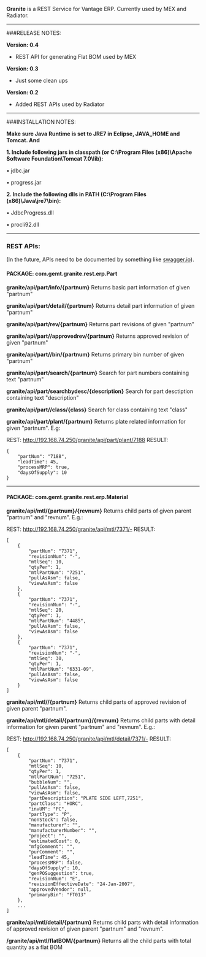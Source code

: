**Granite** is a REST Service for Vantage ERP. Currently used by MEX and Radiator.

* * *
###RELEASE NOTES:

**Version: 0.4**
- REST API for generating Flat BOM used by MEX

**Version: 0.3**
- Just some clean ups

**Version: 0.2**
- Added REST APIs used by Radiator

* * *

###INSTALLATION NOTES:

**Make sure Java Runtime is set to JRE7 in Eclipse, JAVA_HOME and Tomcat. And**

**1. Include following jars in classpath (or C:\Program Files (x86)\Apache Software Foundation\Tomcat 7.0\lib):**

•	jdbc.jar

•	progress.jar

**2. Include the following dlls in PATH (C:\Program Files (x86)\Java\jre7\bin):**

•	JdbcProgress.dll

•	procli92.dll

* * *

### REST APIs:
(In the future, APIs need to be documented by something like [swagger.io](http://swagger.io/)).

#### PACKAGE: com.gemt.granite.rest.erp.Part

**granite/api/part/info/{partnum}**
Returns basic part information of given "partnum"

**granite/api/part/detail/{partnum}**
Returns detail part information of given "partnum"

**granite/api/part/rev/{partnum}**
Returns part revisions of given "partnum"

**granite/api/part//approvedrev/{partnum}**
Returns approved revision of given "partnum"

**granite/api/part//bin/{partnum}**
Returns primary bin number of given "partnum"

**granite/api/part/search/{partnum}**
Search for part numbers containing text "partnum"

**granite/api/part/searchbydesc/{description}**
Search for part desctiption containing text "description"

**granite/api/part//class/{class}**
Search for class containing text "class"


**granite/api/part/plant/{partnum}**
Returns plate related information for given "partnum". E.g:



REST: http://192.168.74.250/granite/api/part/plant/7188
RESULT:
```
{
	"partNum": "7188",
	"leadTime": 45,
	"processMRP": true,
	"daysOfSupply": 10
}
```
---

#### PACKAGE: com.gemt.granite.rest.erp.Material

**granite/api/mtl/{partnum}/{revnum}**
Returns child parts of given parent "partnum" and "revnum". E.g.:

REST: http://192.168.74.250/granite/api/mtl/7371/-
RESULT:
```
[
	{
		"partNum": "7371",
		"revisionNum": "-",
		"mtlSeq": 10,
		"qtyPer": 1,
		"mtlPartNum": "7251",
		"pullAsAsm": false,
		"viewAsAsm": false
	},
	{
		"partNum": "7371",
		"revisionNum": "-",
		"mtlSeq": 20,
		"qtyPer": 1,
		"mtlPartNum": "4485",
		"pullAsAsm": false,
		"viewAsAsm": false
	},
	{
		"partNum": "7371",
		"revisionNum": "-",
		"mtlSeq": 30,
		"qtyPer": 1,
		"mtlPartNum": "6331-09",
		"pullAsAsm": false,
		"viewAsAsm": false
	}
]
```

**granite/api/mtl//{partnum}**
Returns child parts of approved revision of given parent "partnum".

**granite/api/mtl/detail/{partnum}/{revnum}**
Returns child parts with detail information for given parent "partnum" and "revnum". E.g.:

REST: http://192.168.74.250/granite/api/mtl/detail/7371/-
RESULT:
```
[
	{
		"partNum": "7371",
		"mtlSeq": 10,
		"qtyPer": 1,
		"mtlPartNum": "7251",
		"bubbleNum": "",
		"pullAsAsm": false,
		"viewAsAsm": false,
		"partDescription": "PLATE SIDE LEFT,7251",
		"partClass": "HORC",
		"invUM": "PC",
		"partType": "P",
		"nonStock": false,
		"manufacturer": "",
		"manufacturerNumber": "",
		"project": "",
		"estimatedCost": 0,
		"mfgComment": "",
		"purComment": "",
		"leadTime": 45,
		"processMRP": false,
		"daysOfSupply": 10,
		"genPOSuggestion": true,
		"revisionNum": "E",
		"revisionEffectiveDate": "24-Jan-2007",
		"approvedVendor": null,
		"primaryBin": "FT013"
	},
	...
]
```

**granite/api/mtl/detail/{partnum}**
Returns child parts with detail information of approved revision of given parent "partnum" and "revnum".

**/granite/api/mtl/flatBOM/{partnum}**
Returns all the child parts with total quantity as a flat BOM